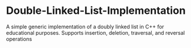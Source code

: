 # Double-Linked-List-Implementation
A simple generic implementation of a doubly linked list in C++ for educational purposes. Supports insertion, deletion, traversal, and reversal operations
